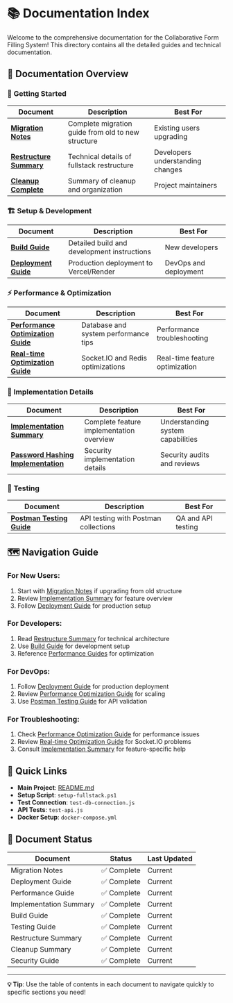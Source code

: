 # 📚 Documentation Index

Welcome to the comprehensive documentation for the Collaborative Form Filling System! This directory contains all the detailed guides and technical documentation.

## 📖 Documentation Overview

### 🚀 **Getting Started**

| Document                                          | Description                                        | Best For                         |
| ------------------------------------------------- | -------------------------------------------------- | -------------------------------- |
| **[Migration Notes](MIGRATION_NOTES.md)**         | Complete migration guide from old to new structure | Existing users upgrading         |
| **[Restructure Summary](RESTRUCTURE_SUMMARY.md)** | Technical details of fullstack restructure         | Developers understanding changes |
| **[Cleanup Complete](CLEANUP_COMPLETE.md)**       | Summary of cleanup and organization                | Project maintainers              |

### 🏗️ **Setup & Development**

| Document                                    | Description                                 | Best For              |
| ------------------------------------------- | ------------------------------------------- | --------------------- |
| **[Build Guide](BUILD.md)**                 | Detailed build and development instructions | New developers        |
| **[Deployment Guide](DEPLOYMENT_GUIDE.md)** | Production deployment to Vercel/Render      | DevOps and deployment |

### ⚡ **Performance & Optimization**

| Document                                                                | Description                          | Best For                       |
| ----------------------------------------------------------------------- | ------------------------------------ | ------------------------------ |
| **[Performance Optimization Guide](PERFORMANCE_OPTIMIZATION_GUIDE.md)** | Database and system performance tips | Performance troubleshooting    |
| **[Real-time Optimization Guide](REALTIME-OPTIMIZATION-GUIDE.md)**      | Socket.IO and Redis optimizations    | Real-time feature optimization |

### 🔧 **Implementation Details**

| Document                                                                  | Description                              | Best For                          |
| ------------------------------------------------------------------------- | ---------------------------------------- | --------------------------------- |
| **[Implementation Summary](IMPLEMENTATION_SUMMARY.md)**                   | Complete feature implementation overview | Understanding system capabilities |
| **[Password Hashing Implementation](PASSWORD_HASHING_IMPLEMENTATION.md)** | Security implementation details          | Security audits and reviews       |

### 🧪 **Testing**

| Document                                        | Description                          | Best For           |
| ----------------------------------------------- | ------------------------------------ | ------------------ |
| **[Postman Testing Guide](POSTMAN_TESTING.md)** | API testing with Postman collections | QA and API testing |

## 🗺️ **Navigation Guide**

### **For New Users:**

1. Start with [Migration Notes](MIGRATION_NOTES.md) if upgrading from old structure
2. Review [Implementation Summary](IMPLEMENTATION_SUMMARY.md) for feature overview
3. Follow [Deployment Guide](DEPLOYMENT_GUIDE.md) for production setup

### **For Developers:**

1. Read [Restructure Summary](RESTRUCTURE_SUMMARY.md) for technical architecture
2. Use [Build Guide](BUILD.md) for development setup
3. Reference [Performance Guides](PERFORMANCE_OPTIMIZATION_GUIDE.md) for optimization

### **For DevOps:**

1. Follow [Deployment Guide](DEPLOYMENT_GUIDE.md) for production deployment
2. Review [Performance Optimization Guide](PERFORMANCE_OPTIMIZATION_GUIDE.md) for scaling
3. Use [Postman Testing Guide](POSTMAN_TESTING.md) for API validation

### **For Troubleshooting:**

1. Check [Performance Optimization Guide](PERFORMANCE_OPTIMIZATION_GUIDE.md) for performance issues
2. Review [Real-time Optimization Guide](REALTIME-OPTIMIZATION-GUIDE.md) for Socket.IO problems
3. Consult [Implementation Summary](IMPLEMENTATION_SUMMARY.md) for feature-specific help

## 🔗 **Quick Links**

- **Main Project**: [README.md](../README.md)
- **Setup Script**: `setup-fullstack.ps1`
- **Test Connection**: `test-db-connection.js`
- **API Tests**: `test-api.js`
- **Docker Setup**: `docker-compose.yml`

## 📝 **Document Status**

| Document               | Status      | Last Updated |
| ---------------------- | ----------- | ------------ |
| Migration Notes        | ✅ Complete | Current      |
| Deployment Guide       | ✅ Complete | Current      |
| Performance Guide      | ✅ Complete | Current      |
| Implementation Summary | ✅ Complete | Current      |
| Build Guide            | ✅ Complete | Current      |
| Testing Guide          | ✅ Complete | Current      |
| Restructure Summary    | ✅ Complete | Current      |
| Cleanup Summary        | ✅ Complete | Current      |
| Security Guide         | ✅ Complete | Current      |

---

**💡 Tip**: Use the table of contents in each document to navigate quickly to specific sections you need!
